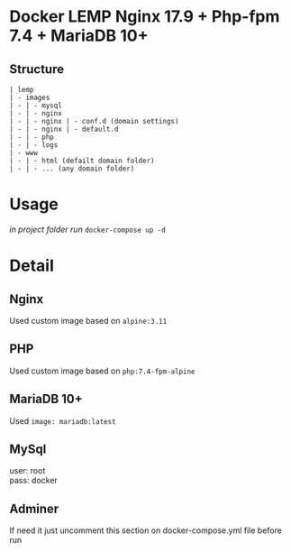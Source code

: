 Docker LEMP Nginx 17.9 + Php-fpm 7.4 + MariaDB 10+
=

## Structure
```
| lemp
| - images
| - | - mysql
| - | - nginx
| - | - nginx | - conf.d (domain settings)
| - | - nginx | - default.d
| - | - php
| - | - logs
| - www
| - | - html (defailt domain folder)
| - | - ... (any domain folder)
```

# Usage
*in project folder run*
`docker-compose up -d `

# Detail

## Nginx
Used custom image based on `alpine:3.11`

## PHP
Used custom image based on `php:7.4-fpm-alpine` 

## MariaDB 10+
Used `image: mariadb:latest`


## MySql
user: root  
pass: docker  


## Adminer
If need it just uncomment this section on docker-compose.yml file before run

